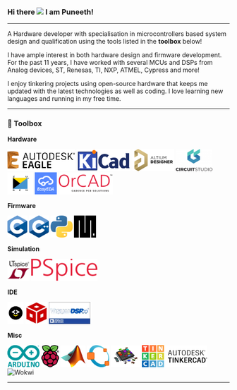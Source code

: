 ### Hi there <img src="https://c.tenor.com/xS_t2ANBv9UAAAAi/elsalla.gif" width="30px"/> I am Puneeth!

---

A Hardware developer with specialisation in microcontrollers based system design and qualification using the tools listed in the **toolbox** below!  

I have ample interest in both hardware design and firmware development. For the past 11 years, I have worked with several MCUs and DSPs from Analog devices, ST, Renesas, TI, NXP, ATMEL, Cypress and more! 

I enjoy tinkering projects using open-source hardware that keeps me updated with the latest technologies as well as coding. I love learning new languages and running in my free time.

---

### 🧰 Toolbox  

**Hardware**

<img src="https://github.com/puneethkumarsn/icons/blob/main/eagle.png" alt="AutoDesk Eagle" height="50" span title="AutoDesk Eagle"/>   <img src="https://github.com/puneethkumarsn/icons/blob/main/KiCad-Logo.svg.png" alt="KiCAD" height="50" span title="KiCAD" />   <img src="https://github.com/puneethkumarsn/icons/blob/main/altium.png" alt="Altium" height="50" span title="Altium Circuit Designer" />
<img src="https://github.com/puneethkumarsn/icons/blob/main/circuit%20studio.jpg" alt="Circuit Studio" height="50" span title="Circuit Studio"  /> <img src="https://github.com/puneethkumarsn/icons/blob/main/zuken-flag.png" alt text="Zuken" height="50" span title="Zuken" /> <img src="https://github.com/puneethkumarsn/icons/blob/main/easyeda-thumbnail.png" alt="EasyEDA" height="50" span title="EasyEDA"  /> <img src="https://github.com/puneethkumarsn/icons/blob/main/orcad.png" alt="Orcad" height="50" span title="OrCAD"  />


**Firmware**

<img src="https://github.com/puneethkumarsn/icons/blob/main/C_Programming_Language.svg.png" alt="C" height="50" span title="Embedded C Programming" /> <img src="https://github.com/puneethkumarsn/icons/blob/main/C%2B%2B_Logo.svg.png" alt="C++" height="50" span title="Basic C++"/> <img src="https://github.com/puneethkumarsn/icons/blob/main/-Python-logo-notext.svg.png" alt="Python" height="50" span title="Python" /> <img src="https://github.com/puneethkumarsn/icons/blob/main/MicroPython_new_logo.svg.png" alt="MicroPython" height="50" span title="Micro Python/Circuit Python"/> 

**Simulation**

<img src="https://github.com/puneethkumarsn/icons/blob/main/LTSpice-logo.jpg" alt="LTSpice" height="50" span title="LTSpice fron Analog Devices"/> <img src="https://github.com/puneethkumarsn/icons/blob/main/PSPICE.png" alt="PSpice" height="50" span title="PSpice from Cadence"/>

**IDE**

<img src="https://github.com/puneethkumarsn/icons/blob/main/Microsoft.VisualStudio.Services.Icons.Default.png" alt="IAR" height="50" span title="IAR" /> <img src="https://github.com/puneethkumarsn/icons/blob/main/ccstudio_ccs_256.jpg" alt="Code Composer Studio" height="50" span title="Code Composer Studio" /> <img src="https://github.com/puneethkumarsn/icons/blob/main/VisualDSP%2B%2B.jpg" alt="VisualDSP" height="50" span title="VisualDSP from Analog Devices"/>

**Misc** 

<img src="https://github.com/puneethkumarsn/icons/blob/main/720px-Arduino_Logo.svg.png" alt="Arduino" height="50" span title="Arduino with Love" /> <img src="https://github.com/puneethkumarsn/icons/blob/main/RPi-Logo-Reg-SCREEN.webp" height="50" span title="Raspberry Pi, and Pi Pico" /> <img src="https://github.com/puneethkumarsn/icons/blob/main/Matlab_Logo.png" alt="Matlab" height="50" span title="Matlab"/> <img src="https://github.com/puneethkumarsn/icons/blob/main/Gnu-octave-logo.svg.png" alt="GNU Octave" height="50" span title="Octave"/> <img src="https://github.com/puneethkumarsn/icons/blob/main/20170721155035_PSoC-Lego.webp" alt="Cypress PSoC" height="50" span title="PSoC Cypress" /> <img src="https://github.com/puneethkumarsn/icons/blob/main/cdnlogo_tinkercad.svg" alt="Tinkercad for Arduino" height="50" span title="Tinkercad for Arduino"/> <img src="https://avatars.githubusercontent.com/u/56967200?s=280&v=4" alt="Wokwi" height="50" span title="Wokwi Arduino Simulator" /> 

---


<!--
**puneethkumarsn/puneethkumarsn** is a ✨ _special_ ✨ repository because its `README.md` (this file) appears on your GitHub profile.

Here are some ideas to get you started:

- 🔭 I’m currently working on ...
- 🌱 I’m currently learning ...
- 👯 I’m looking to collaborate on ...
- 🤔 I’m looking for help with ...
- 💬 Ask me about ...
- 📫 How to reach me: ...
- 😄 Pronouns: ...
- ⚡ Fun fact: ...
-->
